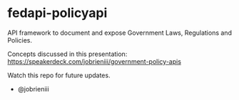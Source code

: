 fedapi-policyapi
================

API framework to document and expose Government Laws, Regulations and Policies.

Concepts discussed in this presentation: https://speakerdeck.com/jobrieniii/government-policy-apis

Watch this repo for future updates.

- @jobrieniii
